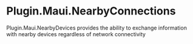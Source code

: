 # Plugin.Maui.NearbyConnections
Plugin.Maui.NearbyDevices provides the ability to exchange information with nearby devices regardless of network connectivity
